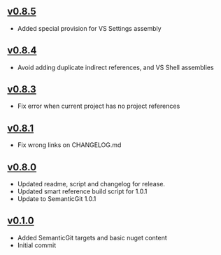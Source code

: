 ## [v0.8.5](https://github.com/kzu/SmartReferences/releases/tag/v0.8.5)
- Added special provision for VS Settings assembly

## [v0.8.4](https://github.com/kzu/SmartReferences/releases/tag/v0.8.4)
- Avoid adding duplicate indirect references, and VS Shell assemblies

## [v0.8.3](https://github.com/kzu/SmartReferences/releases/tag/v0.8.3)
- Fix error when current project has no project references

## [v0.8.1](https://github.com/kzu/SmartReferences/releases/tag/v0.8.1)
- Fix wrong links on CHANGELOG.md

## [v0.8.0](https://github.com/kzu/SmartReferences/releases/tag/v0.8.0)
- Updated readme, script and changelog for release.
- Updated smart reference build script for 1.0.1
- Update to SemanticGit 1.0.1

## [v0.1.0](https://github.com/kzu/SmartReferences/releases/tag/v0.1.0)
- Added SemanticGit targets and basic nuget content
- Initial commit

